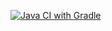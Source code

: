 [![Java CI with Gradle](https://github.com/Tanny666/PageObjects/actions/workflows/gradle.yml/badge.svg)](https://github.com/Tanny666/PageObjects/actions/workflows/gradle.yml)

